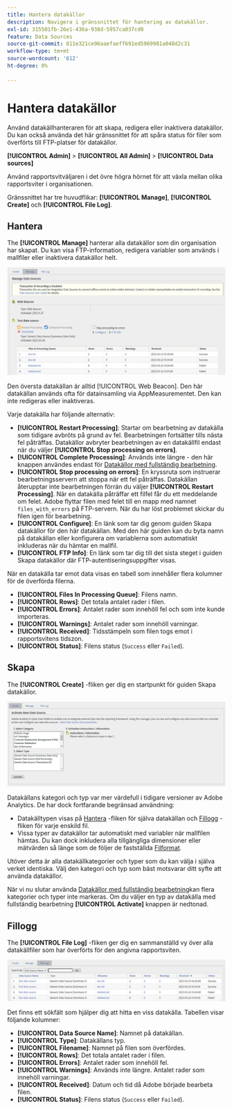 ```yaml
---
title: Hantera datakällor
description: Navigera i gränssnittet för hantering av datakällor.
exl-id: 315501fb-26e1-436a-938d-5957ca037cd0
feature: Data Sources
source-git-commit: 811e321ce96aaefaeff691ed5969981a048d2c31
workflow-type: tm+mt
source-wordcount: '612'
ht-degree: 0%

---
```


# Hantera datakällor

Använd datakällhanteraren för att skapa, redigera eller inaktivera datakällor. Du kan också använda det här gränssnittet för att spåra status för filer som överförts till FTP-platser för datakällor.

**[!UICONTROL Admin]** > **[!UICONTROL All Admin]** > **[!UICONTROL Data sources]**

Använd rapportsvitväljaren i det övre högra hörnet för att växla mellan olika rapportsviter i organisationen.

Gränssnittet har tre huvudflikar: **[!UICONTROL Manage]**, **[!UICONTROL Create]** och **[!UICONTROL File Log]**.

## Hantera

The **[!UICONTROL Manage]** hanterar alla datakällor som din organisation har skapat. Du kan visa FTP-information, redigera variabler som används i mallfiler eller inaktivera datakällor helt.

![Hantera](assets/manage.png)

Den översta datakällan är alltid [!UICONTROL Web Beacon]. Den här datakällan används ofta för datainsamling via AppMeasurementet. Den kan inte redigeras eller inaktiveras.

Varje datakälla har följande alternativ:

* **[!UICONTROL Restart Processing]**: Startar om bearbetning av datakälla som tidigare avbröts på grund av fel. Bearbetningen fortsätter tills nästa fel påträffas. Datakällor avbryter bearbetningen av en datakällfil endast när du väljer **[!UICONTROL Stop processing on errors]**.
* **[!UICONTROL Complete Processing]**: Används inte längre - den här knappen användes endast för [Datakällor med fullständig bearbetning](full-processing-eol.md).
* **[!UICONTROL Stop processing on errors]**: En kryssruta som instruerar bearbetningsservern att stoppa när ett fel påträffas. Datakällan återupptar inte bearbetningen förrän du väljer **[!UICONTROL Restart Processing]**. När en datakälla påträffar ett filfel får du ett meddelande om felet. Adobe flyttar filen med felet till en mapp med namnet `files_with_errors` på FTP-servern. När du har löst problemet skickar du filen igen för bearbetning.
* **[!UICONTROL Configure]**: En länk som tar dig genom guiden Skapa datakällor för den här datakällan. Med den här guiden kan du byta namn på datakällan eller konfigurera om variablerna som automatiskt inkluderas när du hämtar en mallfil.
* **[!UICONTROL FTP Info]**: En länk som tar dig till det sista steget i guiden Skapa datakällor där FTP-autentiseringsuppgifter visas.

När en datakälla tar emot data visas en tabell som innehåller flera kolumner för de överförda filerna.

* **[!UICONTROL Files In Processing Queue]**: Filens namn.
* **[!UICONTROL Rows]**: Det totala antalet rader i filen.
* **[!UICONTROL Errors]**: Antalet rader som innehöll fel och som inte kunde importeras.
* **[!UICONTROL Warnings]**: Antalet rader som innehöll varningar.
* **[!UICONTROL Received]**: Tidsstämpeln som filen togs emot i rapportsvitens tidszon.
* **[!UICONTROL Status]**: Filens status (`Success` eller `Failed`).

## Skapa

The **[!UICONTROL Create]** -fliken ger dig en startpunkt för guiden Skapa datakällor.

![Skapa](assets/create.png)

Datakällans kategori och typ var mer värdefull i tidigare versioner av Adobe Analytics. De har dock fortfarande begränsad användning:

* Datakälltypen visas på [Hantera](#manage) -fliken för själva datakällan och [Fillogg](#file-log) -fliken för varje enskild fil.
* Vissa typer av datakällor tar automatiskt med variabler när mallfilen hämtas. Du kan dock inkludera alla tillgängliga dimensioner eller mätvärden så länge som de följer de fastställda [Filformat](file-format.md).

Utöver detta är alla datakällkategorier och typer som du kan välja i själva verket identiska. Välj den kategori och typ som bäst motsvarar ditt syfte att använda datakällor.

När vi nu slutar använda [Datakällor med fullständig bearbetning](full-processing-eol.md)kan flera kategorier och typer inte markeras. Om du väljer en typ av datakälla med fullständig bearbetning **[!UICONTROL Activate]** knappen är nedtonad.

## Fillogg

The **[!UICONTROL File Log]** -fliken ger dig en sammanställd vy över alla datakällfiler som har överförts för den angivna rapportsviten.

![Fillogg](assets/file-log.png)

Det finns ett sökfält som hjälper dig att hitta en viss datakälla. Tabellen visar följande kolumner:

* **[!UICONTROL Data Source Name]**: Namnet på datakällan.
* **[!UICONTROL Type]**: Datakällans typ.
* **[!UICONTROL Filename]**: Namnet på filen som överfördes.
* **[!UICONTROL Rows]**: Det totala antalet rader i filen.
* **[!UICONTROL Errors]**: Antalet rader som innehöll fel.
* **[!UICONTROL Warnings]**: Används inte längre. Antalet rader som innehöll varningar.
* **[!UICONTROL Received]**: Datum och tid då Adobe började bearbeta filen.
* **[!UICONTROL Status]**: Filens status (`Success` eller `Failed`).
